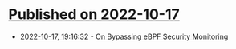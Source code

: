 # [Published on 2022-10-17](index.md)

* [2022-10-17, 19:16:32](https://lobste.rs/s/58ijxk/on_bypassing_ebpf_security_monitoring) - [On Bypassing eBPF Security Monitoring](https://blog.doyensec.com/2022/10/11/ebpf-bypass-security-monitoring.html)
